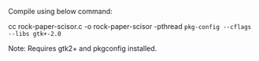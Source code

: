 Compile using below command:

cc rock-paper-scisor.c -o rock-paper-scisor -pthread `pkg-config --cflags --libs gtk+-2.0`

Note: Requires gtk2+ and pkgconfig installed.
